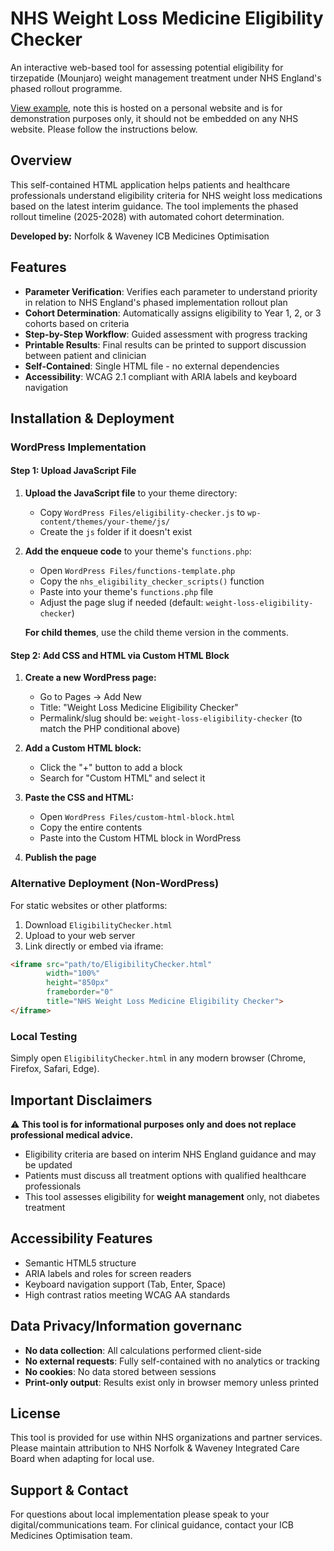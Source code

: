 # NHS Weight Loss Medicine Eligibility Checker

An interactive web-based tool for assessing potential eligibility for tirzepatide (Mounjaro) weight management treatment under NHS England's phased rollout programme. 

[View example](https://andy.charlwood.xyz/widget/NHSEligibilityChecker.html),  note this is hosted on a personal website and is for demonstration purposes only, it should not be embedded on any NHS website. Please follow the instructions below.

## Overview

This self-contained HTML application helps patients and healthcare professionals understand eligibility criteria for NHS weight loss medications based on the latest interim guidance. The tool implements the phased rollout timeline (2025-2028) with automated cohort determination.

**Developed by:** Norfolk & Waveney ICB Medicines Optimisation

## Features

- **Parameter Verification**: Verifies each parameter to understand priority in relation to NHS England's phased implementation rollout plan
- **Cohort Determination**: Automatically assigns eligibility to Year 1, 2, or 3 cohorts based on criteria
- **Step-by-Step Workflow**: Guided assessment with progress tracking
- **Printable Results**: Final results can be printed to support discussion between patient and clinician
- **Self-Contained**: Single HTML file - no external dependencies
- **Accessibility**: WCAG 2.1 compliant with ARIA labels and keyboard navigation

## Installation & Deployment

### WordPress Implementation

#### Step 1: Upload JavaScript File

1. **Upload the JavaScript file** to your theme directory:
   - Copy `WordPress Files/eligibility-checker.js` to `wp-content/themes/your-theme/js/`
   - Create the `js` folder if it doesn't exist

2. **Add the enqueue code** to your theme's `functions.php`:
   - Open `WordPress Files/functions-template.php`
   - Copy the `nhs_eligibility_checker_scripts()` function
   - Paste into your theme's `functions.php` file
   - Adjust the page slug if needed (default: `weight-loss-eligibility-checker`)

   **For child themes**, use the child theme version in the comments.

#### Step 2: Add CSS and HTML via Custom HTML Block

1. **Create a new WordPress page:**
   - Go to Pages → Add New
   - Title: "Weight Loss Medicine Eligibility Checker"
   - Permalink/slug should be: `weight-loss-eligibility-checker` (to match the PHP conditional above)

2. **Add a Custom HTML block:**
   - Click the "+" button to add a block
   - Search for "Custom HTML" and select it

3. **Paste the CSS and HTML:**
   - Open `WordPress Files/custom-html-block.html`
   - Copy the entire contents
   - Paste into the Custom HTML block in WordPress

4. **Publish the page**

### Alternative Deployment (Non-WordPress)

For static websites or other platforms:

1. Download `EligibilityChecker.html`
2. Upload to your web server
3. Link directly or embed via iframe:

```html
<iframe src="path/to/EligibilityChecker.html"
        width="100%"
        height="850px"
        frameborder="0"
        title="NHS Weight Loss Medicine Eligibility Checker">
</iframe>
```

### Local Testing

Simply open `EligibilityChecker.html` in any modern browser (Chrome, Firefox, Safari, Edge).

## Important Disclaimers

⚠️ **This tool is for informational purposes only and does not replace professional medical advice.**

- Eligibility criteria are based on interim NHS England guidance and may be updated
- Patients must discuss all treatment options with qualified healthcare professionals
- This tool assesses eligibility for **weight management** only, not diabetes treatment

## Accessibility Features

- Semantic HTML5 structure
- ARIA labels and roles for screen readers
- Keyboard navigation support (Tab, Enter, Space)
- High contrast ratios meeting WCAG AA standards

## Data Privacy/Information governanc

- **No data collection**: All calculations performed client-side
- **No external requests**: Fully self-contained with no analytics or tracking
- **No cookies**: No data stored between sessions
- **Print-only output**: Results exist only in browser memory unless printed

## License

This tool is provided for use within NHS organizations and partner services. Please maintain attribution to NHS Norfolk & Waveney Integrated Care Board when adapting for local use.

## Support & Contact

For questions about local implementation please speak to your digital/communications team. For clinical guidance, contact your ICB Medicines Optimisation team.
